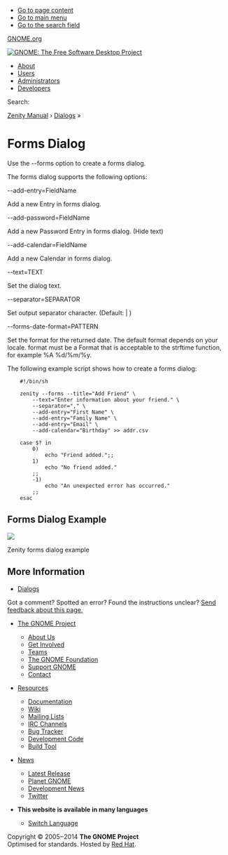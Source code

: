   * [Go to page content](forms.html.en#container)
  * [Go to main menu](forms.html.en#top_bar)
  * [Go to the search field](forms.html.en#s)



[GNOME.org](https://www.gnome.org/)

[![GNOME: The Free Software Desktop Project](../../../skin/gnome-logo.png)](https://help.gnome.org/ "Go to home page")

  * [About](https://help.gnome.org/about/)
  * [Users](../../index.md)
  * [Administrators](https://help.gnome.org/admin/)
  * [Developers](https://developer.gnome.org/)



Search: 

[Zenity Manual](https://help.gnome.org/users/zenity/stable/index.html.en "index") › [Dialogs](https://help.gnome.org/users/zenity/stable/index.html.en#dialogs "Dialogs") » 

# Forms Dialog

Use the \--forms option to create a forms dialog. 

The forms dialog supports the following options: 

\--add-entry=FieldName
    

Add a new Entry in forms dialog.

\--add-password=FieldName
    

Add a new Password Entry in forms dialog. (Hide text)

\--add-calendar=FieldName
    

Add a new Calendar in forms dialog.

\--text=TEXT
    

Set the dialog text.

\--separator=SEPARATOR
    

Set output separator character. (Default: | )

\--forms-date-format=PATTERN
    

Set the format for the returned date. The default format depends on your locale. format must be a Format that is acceptable to the strftime function, for example %A %d/%m/%y.

The following example script shows how to create a forms dialog: 
``` 
    #!/bin/sh
    
    zenity --forms --title="Add Friend" \
    	--text="Enter information about your friend." \
    	--separator="," \
    	--add-entry="First Name" \
    	--add-entry="Family Name" \
    	--add-entry="Email" \
    	--add-calendar="Birthday" >> addr.csv
    
    case $? in
        0)
            echo "Friend added.";;
        1)
            echo "No friend added."
    	;;
        -1)
            echo "An unexpected error has occurred."
    	;;
    esac
```

[](forms.html.en#)

## Forms Dialog Example

![](figures/zenity-forms-screenshot.png)

Zenity forms dialog example

## More Information

  * [Dialogs](https://help.gnome.org/users/zenity/stable/index.html.en#dialogs "Dialogs")



Got a comment? Spotted an error? Found the instructions unclear? [Send feedback about this page.](mailto:docs-feedback@gnome.org?subject=Feedback%20on%20users/zenity/3.32/forms.page)

  * [The GNOME Project](https://www.gnome.org/)
    * [About Us](https://www.gnome.org/about/)
    * [Get Involved](https://www.gnome.org/get-involved/)
    * [Teams](https://www.gnome.org/teams/)
    * [The GNOME Foundation](https://foundation.gnome.org)
    * [Support GNOME](https://www.gnome.org/support-gnome/)
    * [Contact](https://www.gnome.org/contact/)



  * [Resources](forms.html.en#)
    * [Documentation](https://help.gnome.org)
    * [Wiki](https://wiki.gnome.org)
    * [Mailing Lists](https://mail.gnome.org/mailman/listinfo)
    * [IRC Channels](https://wiki.gnome.org/GnomeIrcChannels)
    * [Bug Tracker](https://gitlab.gnome.org/)
    * [Development Code](https://gitlab.gnome.org/)
    * [Build Tool](https://wiki.gnome.org/Jhbuild)



  * [News](http://www.gnome.org/news/)
    * [Latest Release](https://www.gnome.org/start/stable)
    * [Planet GNOME](https://planet.gnome.org)
    * [Development News](https://news.gnome.org)
    * [Twitter](https://twitter.com/gnome)



  * **This website is available in many languages**
    * [Switch Language](https://help.gnome.org/languages "Switching Language")



Copyright © 2005‒2014 **The GNOME Project**  
Optimised for standards. Hosted by [Red Hat](http://redhat.com).
